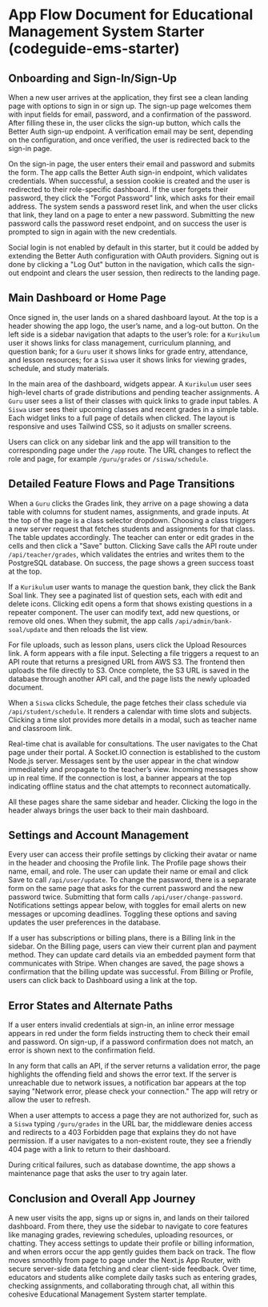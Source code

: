 # App Flow Document for Educational Management System Starter (codeguide-ems-starter)

## Onboarding and Sign-In/Sign-Up
When a new user arrives at the application, they first see a clean landing page with options to sign in or sign up. The sign-up page welcomes them with input fields for email, password, and a confirmation of the password. After filling these in, the user clicks the sign-up button, which calls the Better Auth sign-up endpoint. A verification email may be sent, depending on the configuration, and once verified, the user is redirected back to the sign-in page.

On the sign-in page, the user enters their email and password and submits the form. The app calls the Better Auth sign-in endpoint, which validates credentials. When successful, a session cookie is created and the user is redirected to their role-specific dashboard. If the user forgets their password, they click the "Forgot Password" link, which asks for their email address. The system sends a password reset link, and when the user clicks that link, they land on a page to enter a new password. Submitting the new password calls the password reset endpoint, and on success the user is prompted to sign in again with the new credentials.

Social login is not enabled by default in this starter, but it could be added by extending the Better Auth configuration with OAuth providers. Signing out is done by clicking a "Log Out" button in the navigation, which calls the sign-out endpoint and clears the user session, then redirects to the landing page.

## Main Dashboard or Home Page
Once signed in, the user lands on a shared dashboard layout. At the top is a header showing the app logo, the user’s name, and a log-out button. On the left side is a sidebar navigation that adapts to the user’s role: for a `Kurikulum` user it shows links for class management, curriculum planning, and question bank; for a `Guru` user it shows links for grade entry, attendance, and lesson resources; for a `Siswa` user it shows links for viewing grades, schedule, and study materials.

In the main area of the dashboard, widgets appear. A `Kurikulum` user sees high-level charts of grade distributions and pending teacher assignments. A `Guru` user sees a list of their classes with quick links to grade input tables. A `Siswa` user sees their upcoming classes and recent grades in a simple table. Each widget links to a full page of details when clicked. The layout is responsive and uses Tailwind CSS, so it adjusts on smaller screens.

Users can click on any sidebar link and the app will transition to the corresponding page under the `/app` route. The URL changes to reflect the role and page, for example `/guru/grades` or `/siswa/schedule`.

## Detailed Feature Flows and Page Transitions
When a `Guru` clicks the Grades link, they arrive on a page showing a data table with columns for student names, assignments, and grade inputs. At the top of the page is a class selector dropdown. Choosing a class triggers a new server request that fetches students and assignments for that class. The table updates accordingly. The teacher can enter or edit grades in the cells and then click a "Save" button. Clicking Save calls the API route under `/api/teacher/grades`, which validates the entries and writes them to the PostgreSQL database. On success, the page shows a green success toast at the top.

If a `Kurikulum` user wants to manage the question bank, they click the Bank Soal link. They see a paginated list of question sets, each with edit and delete icons. Clicking edit opens a form that shows existing questions in a repeater component. The user can modify text, add new questions, or remove old ones. When they submit, the app calls `/api/admin/bank-soal/update` and then reloads the list view.

For file uploads, such as lesson plans, users click the Upload Resources link. A form appears with a file input. Selecting a file triggers a request to an API route that returns a presigned URL from AWS S3. The frontend then uploads the file directly to S3. Once complete, the S3 URL is saved in the database through another API call, and the page lists the newly uploaded document.

When a `Siswa` clicks Schedule, the page fetches their class schedule via `/api/student/schedule`. It renders a calendar with time slots and subjects. Clicking a time slot provides more details in a modal, such as teacher name and classroom link.

Real-time chat is available for consultations. The user navigates to the Chat page under their portal. A Socket.IO connection is established to the custom Node.js server. Messages sent by the user appear in the chat window immediately and propagate to the teacher’s view. Incoming messages show up in real time. If the connection is lost, a banner appears at the top indicating offline status and the chat attempts to reconnect automatically.

All these pages share the same sidebar and header. Clicking the logo in the header always brings the user back to their main dashboard.

## Settings and Account Management
Every user can access their profile settings by clicking their avatar or name in the header and choosing the Profile link. The Profile page shows their name, email, and role. The user can update their name or email and click Save to call `/api/user/update`. To change the password, there is a separate form on the same page that asks for the current password and the new password twice. Submitting that form calls `/api/user/change-password`. Notifications settings appear below, with toggles for email alerts on new messages or upcoming deadlines. Toggling these options and saving updates the user preferences in the database.

If a user has subscriptions or billing plans, there is a Billing link in the sidebar. On the Billing page, users can view their current plan and payment method. They can update card details via an embedded payment form that communicates with Stripe. When changes are saved, the page shows a confirmation that the billing update was successful. From Billing or Profile, users can click back to Dashboard using a link at the top.

## Error States and Alternate Paths
If a user enters invalid credentials at sign-in, an inline error message appears in red under the form fields instructing them to check their email and password. On sign-up, if a password confirmation does not match, an error is shown next to the confirmation field.

In any form that calls an API, if the server returns a validation error, the page highlights the offending field and shows the error text. If the server is unreachable due to network issues, a notification bar appears at the top saying "Network error, please check your connection." The app will retry or allow the user to refresh.

When a user attempts to access a page they are not authorized for, such as a `Siswa` typing `/guru/grades` in the URL bar, the middleware denies access and redirects to a 403 Forbidden page that explains they do not have permission. If a user navigates to a non-existent route, they see a friendly 404 page with a link to return to their dashboard.

During critical failures, such as database downtime, the app shows a maintenance page that asks the user to try again later.

## Conclusion and Overall App Journey
A new user visits the app, signs up or signs in, and lands on their tailored dashboard. From there, they use the sidebar to navigate to core features like managing grades, reviewing schedules, uploading resources, or chatting. They access settings to update their profile or billing information, and when errors occur the app gently guides them back on track. The flow moves smoothly from page to page under the Next.js App Router, with secure server-side data fetching and clear client-side feedback. Over time, educators and students alike complete daily tasks such as entering grades, checking assignments, and collaborating through chat, all within this cohesive Educational Management System starter template.